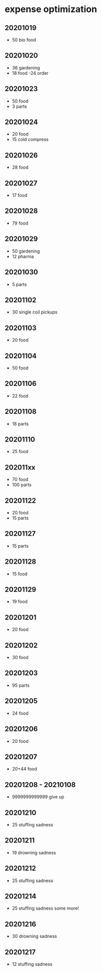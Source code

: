 # expense optimization

## 20201019

- 50 bio food


## 20201020

- 36 gardening
- 18 food -24 order


## 20201023

- 50 food
- 3 parts


## 20201024

- 20 food
- 15 cold compress


## 20201026

- 28 food


## 20201027

- 17 food


## 20201028

- 79 food


## 20201029

- 50 gardening
- 12 pharma


## 20201030

- 5 parts


## 20201102

- 30 single coil pickups


## 20201103

- 20 food


## 20201104

- 50 food


## 20201106

- 22 food


## 20201108

- 18 parts


## 20201110

- 25 food


## 202011xx

- 70 food
- 100 parts


## 20201122

- 20 food
- 15 parts


## 20201127

- 15 parts


## 20201128

- 15 food


## 20201129

- 19 food


## 20201201

- 20 food


## 20201202

- 30 food


## 20201203

- 95 parts


## 20201205

- 24 food


## 20201206

- 20 food


## 20201207

- 20+44 food


## 20201208 - 20210108

- 9999999999999 give up


## 20201210

- 25 stuffing sadness


## 20201211

- 19 drowning sadness


## 20201212

- 25 stuffing sadness


## 20201214

- 25 stuffing sadness some more!


## 20201216

- 30 drowning sadness


## 20201217

- 12 stuffing sadness
